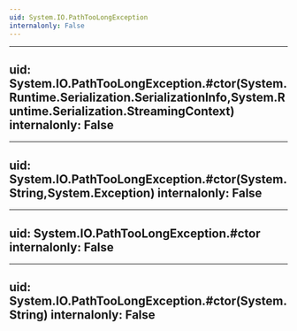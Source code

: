 ```yaml
---
uid: System.IO.PathTooLongException
internalonly: False
---
```


---
uid: System.IO.PathTooLongException.#ctor(System.Runtime.Serialization.SerializationInfo,System.Runtime.Serialization.StreamingContext)
internalonly: False
---

---
uid: System.IO.PathTooLongException.#ctor(System.String,System.Exception)
internalonly: False
---

---
uid: System.IO.PathTooLongException.#ctor
internalonly: False
---

---
uid: System.IO.PathTooLongException.#ctor(System.String)
internalonly: False
---
